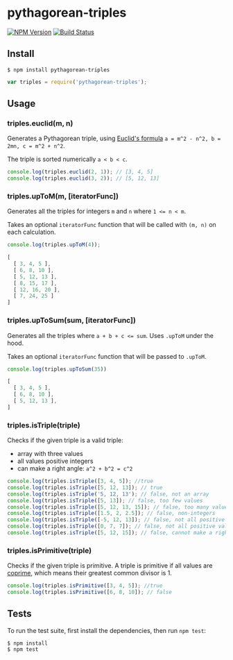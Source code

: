 # pythagorean-triples

[![NPM Version](https://img.shields.io/npm/v/pythagorean-triples.svg)](https://www.npmjs.com/package/pythagorean-triples)
[![Build Status](https://travis-ci.org/dsernst/pythagorean-triples.svg?branch=master)](https://travis-ci.org/dsernst/pythagorean-triples)

## Install

```
$ npm install pythagorean-triples
```

```js
var triples = require('pythagorean-triples');
```

## Usage

### triples.euclid(m, n)

Generates a Pythagorean triple, using [Euclid's formula](https://en.wikipedia.org/wiki/Pythagorean_triple#Generating_a_triple) `a = m^2 - n^2, b = 2mn, c = m^2 + n^2`.

The triple is sorted numerically `a < b < c`.

```js
console.log(triples.euclid(2, 1)); // [3, 4, 5]
console.log(triples.euclid(3, 2)); // [5, 12, 13]
```

### triples.upToM(m, [iteratorFunc])

Generates all the triples for integers `m` and `n` where `1 <= n < m`.

Takes an optional `iteratorFunc` function that will be called with `(m, n)` on each calculation.

```js
console.log(triples.upToM(4));
```

```js
[
  [ 3, 4, 5 ],
  [ 6, 8, 10 ],
  [ 5, 12, 13 ],
  [ 8, 15, 17 ],
  [ 12, 16, 20 ],
  [ 7, 24, 25 ]
]
```

### triples.upToSum(sum, [iteratorFunc])

Generates all the triples where `a + b + c <= sum`. Uses `.upToM` under the hood.

Takes an optional `iteratorFunc` function that will be passed to `.upToM`.

```js
console.log(triples.upToSum(35))
```

```js
[
  [ 3, 4, 5 ],
  [ 6, 8, 10 ],
  [ 5, 12, 13 ],
]
```

### triples.isTriple(triple)

Checks if the given triple is a valid triple:

- array with three values
- all values positive integers
- can make a right angle: `a^2 + b^2 = c^2`

```js
console.log(triples.isTriple([3, 4, 5]); //true
console.log(triples.isTriple([5, 12, 13]); // true
console.log(triples.isTriple('5, 12, 13'); // false, not an array
console.log(triples.isTriple([5, 13]); // false, too few values
console.log(triples.isTriple([5, 12, 13, 15]); // false, too many values
console.log(triples.isTriple([1.5, 2, 2.5]); // false, non-integers
console.log(triples.isTriple([-5, 12, 13]); // false, not all positive values
console.log(triples.isTriple([0, 7, 7]); // false, not all positive values
console.log(triples.isTriple([5, 12, 15]); // false, cannot make a right angle
```

### triples.isPrimitive(triple)

Checks if the given triple is primitive. A triple is primitive if all values are [coprime](https://en.wikipedia.org/wiki/Coprime_integers), which means their greatest common divisor is 1.

```js
console.log(triples.isPrimitive([3, 4, 5]); //true
console.log(triples.isPrimitive([6, 8, 10]); // false
```

## Tests

To run the test suite, first install the dependencies, then run `npm test`:

```
$ npm install
$ npm test
```
